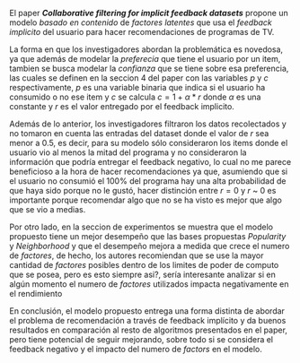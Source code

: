 El paper **_Collaborative filtering for implicit feedback datasets_**  propone un modelo *basado en contenido* de *factores latentes* que usa el *feedback implicito* del usuario para hacer recomendaciones de programas de TV.

La forma en que los investigadores abordan la problemática es novedosa, ya que además de modelar la *preferecia* que tiene el usuario por un item, tambien se busca modelar la *confianza* que se tiene sobre esa preferencia, las cuales se definen en la seccion 4 del paper con las variables $p$  y $c$ respectivamente,   $p$ es una variable binaria que indica si el usuario ha consumido o no ese item y $c$ se calcula  $c = 1+\alpha*r$ donde $\alpha$ es una constante y $r$ es el valor entregado por el feedback implicito.

Además de lo anterior, los investigadores filtraron los datos recolectados y no tomaron en cuenta las entradas del dataset donde el valor de $r$ sea menor a 0.5, es decir, para su modelo sólo consideraron los items donde el usuario vio al menos la mitad del programa y no consideraron la información que podría entregar el feedback negativo, lo cual no me parece beneficioso a la hora de hacer recomendaciones ya que, asumiendo que si el usuario no consumió el 100% del programa hay una alta probabilidad de que haya sido porque no le gustó, hacer distinción entre $r = 0$ y $r$ ~ $0$ es importante porque recomendar algo que no se ha visto es mejor que algo que se vio a medias.


Por otro lado, en la seccion de experimentos se muestra que el modelo propuesto tiene un mejor desempeño que las bases propuestas *Popularity* y *Neighborhood* y que el desempeño mejora a medida que crece el numero de *factores*, de hecho, los autores recomiendan que se use la mayor cantidad de *factores* posibles dentro de los limites de poder de computo que se posea, pero es esto siempre asi?, sería interesante analizar si en algún momento el numero de *factores* utilizados impacta negativamente en el rendimiento 

En conclusión, el modelo propuesto entrega una forma distinta de abordar el problema de recomendación a través de feedback implícito y da buenos resultados en comparación al resto de algoritmos presentados en el paper, pero tiene potencial de seguir mejorando, sobre todo si se considera el feedback negativo y el impacto del numero de *factors* en el modelo.

